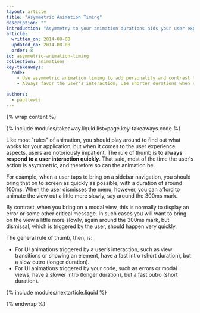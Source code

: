 ```yaml
---
layout: article
title: "Asymmetric Animation Timing"
description: ""
introduction: "Asymmetry to your animation durations aids your user experience by allowing you to express personality while at the same time responding quickly to user interactions. It also provides contrast to the feel, which makes the interface more visually appealing."
article:
  written_on: 2014-08-08
  updated_on: 2014-08-08
  order: 8
id: asymmetric-animation-timing
collection: animations
key-takeaways:
  code:
    - Use asymmetric animation timing to add personality and contrast to your work.
    - Always favor the user's interaction; use shorter durations when responding to taps or clicks, and reserve slower durations for times where you aren't.

authors:
  - paullewis
---
```

{% wrap content %}

{% include modules/takeaway.liquid list=page.key-takeaways.code %}

Like most "rules" of animation, you should play around to find out what works for your application, but when it comes to the user experience aspects, users are notoriously impatient. The rule of thumb is to **always respond to a user interaction quickly**. That said, most of the time the user's action is asymmetric, and therefore so can the animation be.

For example, when a user taps to bring on a sidebar navigation, you should bring that on to screen as quickly as possible, with a duration of around 100ms. When the user dismisses the menu, however, you can afford to animate the view out a little more slowly, say around the 300ms mark.

By contrast, when you bring on a modal view, this is normally to display an error or some other critical message. In such cases you will want to bring on the view a little more slowly, again around the 300ms mark, but dismissal, which is triggered by the user, should happen very quickly.

The general rule of thumb, then, is:

* For UI animations triggered by a user’s interaction, such as view transitions or showing an element, have a fast intro (short duration), but a slow outro (longer duration).
* For UI animations triggered by your code, such as errors or modal views, have a slower intro (longer duration), but a fast outro (short duration).

{% include modules/nextarticle.liquid %}

{% endwrap %}
